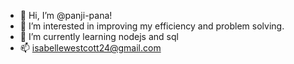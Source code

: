 - 👋 Hi, I’m @panji-pana!
- 👀 I’m interested in improving my efficiency and problem solving.
- 🌱 I’m currently learning nodejs and sql
- 📫 isabellewestcott24@gmail.com

<!---
panji-pana/panji-pana is a ✨ special ✨ repository because its `README.md` (this file) appears on your GitHub profile.
You can click the Preview link to take a look at your changes.
--->
